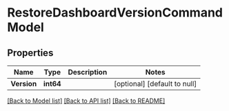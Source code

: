 # RestoreDashboardVersionCommandModel

## Properties
Name | Type | Description | Notes
------------ | ------------- | ------------- | -------------
**Version** | **int64** |  | [optional] [default to null]

[[Back to Model list]](../README.md#documentation-for-models) [[Back to API list]](../README.md#documentation-for-api-endpoints) [[Back to README]](../README.md)


